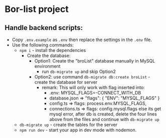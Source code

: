 # Bor-list project

## Handle backend scripts:

- Copy `.env.example` as `.env` then replace the settings in the `.env` file.
- Use the following commands:
  - `npm i` - install the dependencies
    - Create the database:
      - Option1: Create the "broList" database manually in MySQL environment
        - run `db-migrate up` and skip Option2
      - Option2: use command `db-migrate db:create broList` - create the database for server
        - remark: This will only work with flag inserted into:
          - .env: MYSQL_FLAGS=-CONNECT_WITH_DB
          - database.json => "flags": { "ENV": "MYSQL_FLAGS" }
          - config.ts => flags: process.env.MYSQL_FLAGS,
          - connections.ts => flags: config.mysql.flags
          else its get mysql error, after db is created, delete the four lines above from the files and continue with `db-migrate up`
  - `db-migrate up` - create the tables for the server
  - `npm run dev` - start your app in dev mode with nodemon.